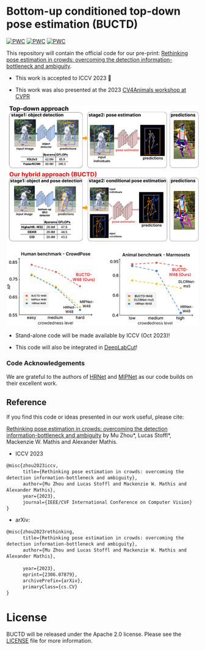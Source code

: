 # Bottom-up conditioned top-down pose estimation (BUCTD) 

[![PWC](https://img.shields.io/endpoint.svg?url=https://paperswithcode.com/badge/rethinking-pose-estimation-in-crowds/pose-estimation-on-crowdpose)](https://paperswithcode.com/sota/pose-estimation-on-crowdpose?p=rethinking-pose-estimation-in-crowds)
[![PWC](https://img.shields.io/endpoint.svg?url=https://paperswithcode.com/badge/rethinking-pose-estimation-in-crowds/animal-pose-estimation-on-marmoset-8k)](https://paperswithcode.com/sota/animal-pose-estimation-on-marmoset-8k?p=rethinking-pose-estimation-in-crowds)
[![PWC](https://img.shields.io/endpoint.svg?url=https://paperswithcode.com/badge/rethinking-pose-estimation-in-crowds/pose-estimation-on-coco)](https://paperswithcode.com/sota/pose-estimation-on-coco?p=rethinking-pose-estimation-in-crowds)

This repository will contain the official code for our pre-print: [Rethinking pose estimation in crowds: overcoming the detection information-bottleneck and ambiguity](https://arxiv.org/abs/2306.07879).

- This work is accepted to ICCV 2023 🎉

- This work was also presented at the 2023 [CV4Animals workshop at CVPR](https://www.cv4animals.com)

![BUCTD](media/BUCTD_fig1.png)

- Stand-alone code will be made available by ICCV (Oct 2023)!

- This code will also be integrated in [DeepLabCut](https://github.com/DeepLabCut/DeepLabCut)!

### Code Acknowledgements

We are grateful to the authors of [HRNet](https://github.com/HRNet/deep-high-resolution-net.pytorch) and [MIPNet](https://rawalkhirodkar.github.io/mipnet) as our code builds on their excellent work. 



## Reference

If you find this code or ideas presented in our work useful, please cite:

[Rethinking pose estimation in crowds: overcoming the detection information-bottleneck and ambiguity](https://arxiv.org/abs/2306.07879) by Mu Zhou*, Lucas Stoffl*, Mackenzie W. Mathis and Alexander Mathis.

- ICCV 2023
```
@misc{zhou2023iccv,
      title={Rethinking pose estimation in crowds: overcoming the detection information-bottleneck and ambiguity}, 
      author={Mu Zhou and Lucas Stoffl and Mackenzie W. Mathis and Alexander Mathis},
      year={2023},
      journal={IEEE/CVF International Conference on Computer Vision}
}
```

- arXiv:
```
@misc{zhou2023rethinking,
      title={Rethinking pose estimation in crowds: overcoming the detection information-bottleneck and ambiguity}, 
      author={Mu Zhou and Lucas Stoffl and Mackenzie W. Mathis and Alexander Mathis},

      year={2023},
      eprint={2306.07879},
      archivePrefix={arXiv},
      primaryClass={cs.CV}
}
```

# License

BUCTD will be released under the Apache 2.0 license. Please see the [LICENSE](LICENSE) file for more information.
